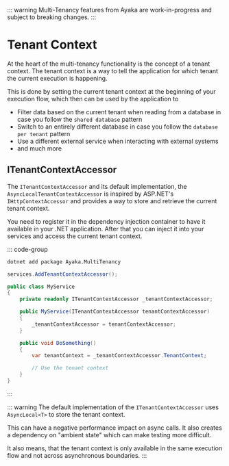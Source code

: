 ::: warning
Multi-Tenancy features from Ayaka are work-in-progress and subject to breaking changes.
:::

# Tenant Context

At the heart of the multi-tenancy functionality is the concept of a tenant context. The tenant context is
a way to tell the application for which tenant the current execution is happening.

This is done by setting the current tenant context at the beginning of your execution flow, which then
can be used by the application to

* Filter data based on the current tenant when reading from a database in case you follow the `shared database` pattern
* Switch to an entirely different database in case you follow the `database per tenant` pattern
* Use a different external service when interacting with external systems
* and much more

## ITenantContextAccessor

The `ITenantContextAccessor` and its default implementation, the `AsyncLocalTenantContextAccessor` is inspired by
ASP.NET's `IHttpContextAccessor` and provides a way to store and retrieve the current tenant context.

You need to register it in the dependency injection container to have it available in your .NET application.
After that you can inject it into your services and access the current tenant context.

::: code-group

```bash [Package Installation]
dotnet add package Ayaka.MultiTenancy
```

```csharp [Service Registration]
services.AddTenantContextAccessor();
```

```csharp {3,5,7,12} [Usage]
public class MyService
{
    private readonly ITenantContextAccessor _tenantContextAccessor;

    public MyService(ITenantContextAccessor tenantContextAccessor)
    {
        _tenantContextAccessor = tenantContextAccessor;
    }

    public void DoSomething()
    {
        var tenantContext = _tenantContextAccessor.TenantContext;

        // Use the tenant context
    }
}
```

:::

::: warning
The default implementation of the `ITenantContextAccessor` uses `AsyncLocal<T>` to store the tenant context.

This can have a negative performance impact on async calls. It also creates a dependency on "ambient state" which
can make testing more difficult.

It also means, that the tenant context is only available in the same execution flow and not across asynchronous
boundaries.
:::

